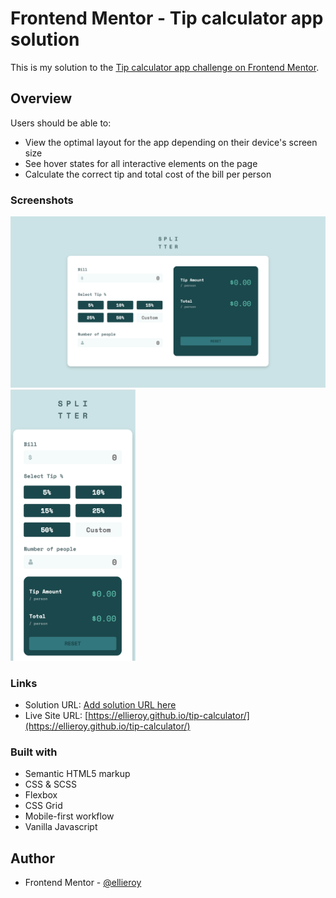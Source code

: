 # Frontend Mentor - Tip calculator app solution

This is my solution to the [Tip calculator app challenge on Frontend Mentor](https://www.frontendmentor.io/challenges/tip-calculator-app-ugJNGbJUX). 

## Overview

Users should be able to:

- View the optimal layout for the app depending on their device's screen size
- See hover states for all interactive elements on the page
- Calculate the correct tip and total cost of the bill per person

### Screenshots

<p float="left">
  <img src="final-result/final-result-desktop.png" width="600"/> 
  <img src="final-result/final-result-mobile.png" width="200"/> 
</p>

### Links

- Solution URL: [Add solution URL here](https://your-solution-url.com)
- Live Site URL: [https://ellieroy.github.io/tip-calculator/](https://ellieroy.github.io/tip-calculator/)

### Built with

- Semantic HTML5 markup
- CSS & SCSS 
- Flexbox
- CSS Grid
- Mobile-first workflow
- Vanilla Javascript

## Author

- Frontend Mentor - [@ellieroy](https://www.frontendmentor.io/profile/ellieroy)
